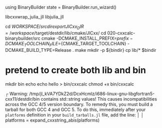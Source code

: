 using BinaryBuilder
state = BinaryBuilder.run_wizard()

libcxxwrap_julia_jll
libjulia_jll

cd $WORKSPACE/srcdir
export JlCxx_DIR=/workspace/$target/destdir/lib/cmake/JlCxx/
cd 020-cxxcalc-binarybuilder/src
cmake -DCMAKE_INSTALL_PREFIX=$prefix -DCMAKE_TOOLCHAIN_FILE=${CMAKE_TARGET_TOOLCHAIN} -DCMAKE_BUILD_TYPE=Release .
make
mkdir -p ${bindir}
cp lib/* $bindir

# pretend to create both lib and bin
mkdir bin
echo echo hello > bin/cxxcalc
chmod +x bin/cxxcalc 


┌ Warning: /tmp/jl_kVA7YDkZ2d/DcxHcmlz/i686-linux-gnu-libgfortran5-cxx11/destdir/bin contains std::string values!  This causes incompatibilities across the GCC 4/5 version boundary.  To remedy this, you must build a tarball for both GCC 4 and GCC 5.  To do this, immediately after your `platforms` definition in your `build_tarballs.jl` file, add the line:
│ 
│     platforms = expand_cxxstring_abis(platforms)

